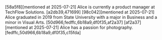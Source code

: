 [58a5f8][mentioned at 2025-07-21] Alice is currently a product manager at TechFlow Solutions. [a2db39,471699]
[98c042][mentioned at 2025-07-21] Alice graduated in 2019 from State University with a major in Business and a minor in Visual Arts. [50d966,fedffc,6b18a9,df0f35,af2a37]
[af2a37][mentioned at 2025-07-21] Alice has a passion for photography. [fedffc,50d966,6b18a9,df0f35,c15fda]